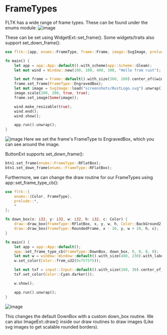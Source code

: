 # FrameTypes

FLTK has a wide range of frame types. These can be found under the enums module:
![image](https://github.com/fltk-rs/fltk-rs/raw/master/screenshots/frames.jpg)

These can be set using WidgetExt::set_frame(). Some widgets/traits also support set_down_frame():
```rust
use fltk::{app, enums::FrameType, frame::Frame, image::SvgImage, prelude::*, window::Window};

fn main() {
    let app = app::App::default().with_scheme(app::Scheme::Gleam);
    let mut wind = Window::new(100, 100, 400, 300, "Hello from rust");

    let mut frame = Frame::default().with_size(360, 260).center_of(&wind);
    frame.set_frame(FrameType::EngravedBox);
    let mut image = SvgImage::load("screenshots/RustLogo.svg").unwrap();
    image.scale(200, 200, true, true);
    frame.set_image(Some(image));

    wind.make_resizable(true);
    wind.end();
    wind.show();

    app.run().unwrap();
}
```
![image](https://github.com/fltk-rs/fltk-rs/raw/master/screenshots/hello.jpg)
Here we set the frame's FrameType to EngravedBox, which you can see around the image.

ButtonExt supports set_down_frame():
```rust
btn1.set_frame(enums::FrameType::RFlatBox);
btn1.set_down_frame(enums::FrameType::RFlatBox);
```

Furthermore, we can change the draw routine for our FrameTypes using app::set_frame_type_cb():
```rust
use fltk::{
    enums::{Color, FrameType},
    prelude::*,
    *
};

fn down_box(x: i32, y: i32, w: i32, h: i32, c: Color) {
    draw::draw_box(FrameType::RFlatBox, x, y, w, h, Color::BackGround2);
    draw::draw_box(FrameType::RoundedFrame, x - 10, y, w + 20, h, c);
}

fn main() {
    let app = app::App::default();
    app::set_frame_type_cb(FrameType::DownBox, down_box, 0, 0, 0, 0);
    let mut w = window::Window::default().with_size(480, 230).with_label("Gui");
    w.set_color(Color::from_u32(0xf5f5f5));

    let mut txf = input::Input::default().with_size(160, 30).center_of_parent();    
    txf.set_color(Color::Cyan.darker());

    w.show();

    app.run().unwrap();
}
```

![image](https://user-images.githubusercontent.com/37966791/146932070-ae63fd63-3f37-4d97-978e-4604d2bc0e4b.png)

This changes the default DownBox with a custom down_box routine. We can also ImageExt::draw() inside our draw routines to draw images (Like svg images to get scalable rounded borders).